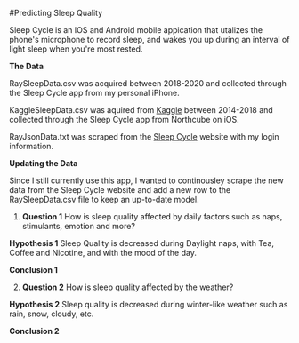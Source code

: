 #Predicting Sleep Quality

Sleep Cycle is an IOS and Android mobile appication that utalizes the phone's microphone to record sleep, and wakes you up during an interval of light sleep when you're most rested. 

**The Data** 

RaySleepData.csv was acquired between 2018-2020 and collected through the Sleep Cycle app from my personal iPhone.

KaggleSleepData.csv was aquired from [Kaggle](https://www.kaggle.com/danagerous/undefined) between 2014-2018 and collected through the Sleep Cycle app from Northcube on iOS.

RayJsonData.txt was scraped from the [Sleep Cycle](https://s.sleepcycle.com/) website with my login information.

**Updating the Data**

Since I still currently use this app, I wanted to continousley scrape the new data from the Sleep Cycle website and add a new row to the RaySleepData.csv file to keep an up-to-date model.

1. **Question 1** How is sleep quality affected by daily factors such as naps, stimulants, emotion and more?

**Hypothesis 1** Sleep Quality is decreased during Daylight naps, with Tea, Coffee and Nicotine, and with the mood of the day.

**Conclusion 1** 

2. **Question 2** How is sleep quality affected by the weather? 

**Hypothesis 2** Sleep quality is decreased during winter-like weather such as rain, snow, cloudy, etc.

**Conclusion 2**
